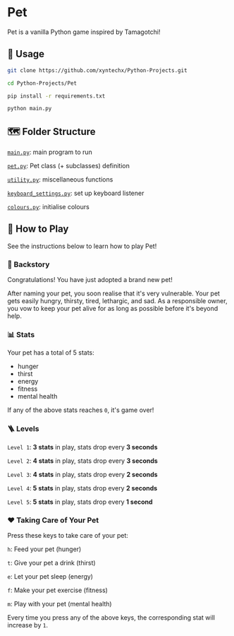 # Pet
Pet is a vanilla Python game inspired by Tamagotchi!

## 🔨 Usage
```bash
git clone https://github.com/xyntechx/Python-Projects.git
```
```bash
cd Python-Projects/Pet
```
```bash
pip install -r requirements.txt
```
```bash
python main.py
```

## 🗺 Folder Structure
[`main.py`](https://github.com/xyntechx/Python-Projects/blob/main/Pet/main.py): main program to run

[`pet.py`](https://github.com/xyntechx/Python-Projects/blob/main/Pet/pet.py): Pet class (+ subclasses) definition

[`utility.py`](https://github.com/xyntechx/Python-Projects/blob/main/Pet/utility.py): miscellaneous functions

[`keyboard_settings.py`](https://github.com/xyntechx/Python-Projects/blob/main/Pet/keyboard_settings.py): set up keyboard listener

[`colours.py`](https://github.com/xyntechx/Python-Projects/blob/main/Pet/colours.py): initialise colours

## 👾 How to Play
See the instructions below to learn how to play Pet!

### 📖 Backstory
Congratulations! You have just adopted a brand new pet!

After naming your pet, you soon realise that it's very vulnerable. Your pet gets easily hungry, thirsty, tired, lethargic, and sad. As a responsible owner, you vow to keep your pet alive for as long as possible before it's beyond help.

### 📊 Stats
Your pet has a total of 5 stats:
- hunger
- thirst
- energy
- fitness
- mental health

If any of the above stats reaches `0`, it's game over!

### 🪜 Levels
`Level 1`: **3 stats** in play, stats drop every **3 seconds**

`Level 2`: **4 stats** in play, stats drop every **3 seconds**

`Level 3`: **4 stats** in play, stats drop every **2 seconds**

`Level 4`: **5 stats** in play, stats drop every **2 seconds**

`Level 5`: **5 stats** in play, stats drop every **1 second**

### ❤️ Taking Care of Your Pet
Press these keys to take care of your pet:

`h`: Feed your pet (hunger)

`t`: Give your pet a drink (thirst)

`e`: Let your pet sleep (energy)

`f`: Make your pet exercise (fitness)

`m`: Play with your pet (mental health)

Every time you press any of the above keys, the corresponding stat will increase by `1`.
